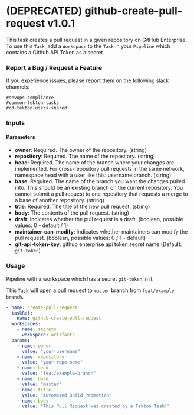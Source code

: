 # (DEPRECATED) github-create-pull-request v1.0.1

This task creates a pull request in a given repository on GitHub Enterprise. To use this `Task`, add a `Workspace` to the `Task` in your `Pipeline` which contains a Github API Token as a secret.

### Report a Bug / Request a Feature

If you experience issues, please report them on the following slack channels:
```
#devops-compliance
#common-tekton-tasks
#cd-tekton-users-shared
```

### Inputs

#### Parameters
 - **owner**: Required. The owner of the repository. (string)
 - **repository**: Required. The name of the repository. (string)
 - **head**: Required. The name of the branch where your changes are implemented. For cross-repository pull requests in the same network, namespace head with a user like this: username:branch. (string)
 - **base**: Required. The name of the branch you want the changes pulled into. This should be an existing branch on the current repository. You cannot submit a pull request to one repository that requests a merge to a base of another repository. (string)
 - **title**: Required. The title of the new pull request. (string)
 - **body**: The contents of the pull request. (string)
 - **draft**: Indicates whether the pull request is a draft. (boolean, possible values: 0 - default / 1)
 - **maintainer-can-modify**: Indicates whether maintainers can modify the pull request. (boolean, possible values: 0 / 1 - default)
 - **git-api-token-key**: github enterprise api token secret name (Default: `git-token`)

### Usage
Pipeline with a workspace which has a secret `git-token` in it.

This `Task` will open a pull request to `master` branch from `feat/example-branch`.

```yaml
- name: create-pull-request
  taskRef:
    name: github-create-pull-request
  workspaces:
    - name: secrets
      workspace: artifacts
  params:
    - name: owner
      value: "your-username"
    - name: repository
      value: "your-repo-name"
    - name: head
      value: "feat/example-branch"
    - name: base
      value: "master"
    - name: title
      value: "Automated Build Promotion"
    - name: body
      value: "This Pull Request was created by a Tekton Task!"
```
